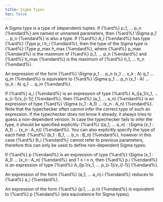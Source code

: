 ```yaml
---
title: Sigma Types
toc: false
---
```


A Sigma type is a type of (dependent) tuples.
If {%ard%} p_1, ... p_n {%endard%} are named or unnamed parameters, then {%ard%} \Sigma p_1 ... p_n {%endard%} is also a type.
If {%ard%} A_i {%endard%} has type {%ard%} \Type p_i h_i {%endard%}, then the type of the Sigma type is {%ard%} \Type p_max h_max {%endard%}, where {%ard%} p_max {%endard%} is the maximum
of {%ard%} p_1, ... p_n {%endard%} and {%ard%} h_max {%endard%} is the maximum of {%ard%} h_1, ... h_n {%endard%}.

An expression of the form {%ard%} \Sigma p_1 ... p_n (x_1 ... x_k : A) q_1 ... q_m {%endard%} is equivalent to
{%ard%} \Sigma p_1 ... p_n (x_1 : A) ... (x_k : A) q_1 ... q_m {%endard%}.

If {%ard%} a_i {%endard%} is an expression of type {%ard%} A_i[a_1/x_1, ... a_{i-1}/x_{i-1}] {%endard%}, then {%ard%} (a_1, ... a_n) {%endard%} is an expression of
type {%ard%} \Sigma (x_1 : A_1) ... (x_n : A_n) {%endard%}. 
Note that the typechecker often cannot infer the correct type of such an expression.
If the typechecker does not know it already, it always tries to guess a non-dependent version.
In case the typechecker fails to infer the type, it should be specified explicitly:
{%ard%} ((a_1, ... a_n) : \Sigma (x_1 : A_1) ... (x_n : A_n)) {%endard%}.
You can also explicitly specify the type of each field: {%ard%} (b_1 : B_1, ... b_n : B_n) {%endard%}, however in this case 
{%ard%} B_i {%endard%} cannot refer to previous parameters, therefore this can only be used to define non-dependent Sigma types.

If {%ard%} p {%endard%} is an expression of type {%ard%} \Sigma (x_1 : A_1) ... (x_n : A_n) {%endard%} and 1 ≤ i ≤ n, then {%ard%} p.i {%endard%} is an expression of
type {%ard%} A_i[p.1/x_1, ... p_{i-1}/x_{i-1}] {%endard%}.

An expression of the form {%ard%} (a_1, ... a_n).i {%endard%} reduces to {%ard%} a_i {%endard%}.

An expression of the form {%ard%} (p.1, ... p.n) {%endard%} is equivalent to {%ard%} p {%endard%} (eta equivalence for Sigma types).
